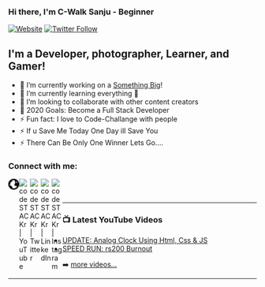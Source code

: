 ### Hi there, I'm C-Walk Sanju - Beginner

[![Website](https://cwalksanju.github.io/cwalk/)](https://cwalksanju.github.io/cwalk/)
[![Twitter Follow](https://twitter.com/cwalksanju46)](https://twitter.com/cwalksanju46)

## I'm a Developer, photographer, Learner, and Gamer!

- 🔭 I’m currently working on a [Something Big][website]!
- 🌱 I’m currently learning everything 🤣
- 👯 I’m looking to collaborate with other content creators
- 🥅 2020 Goals: Become a Full Stack Developer
- ⚡ Fun fact: I love to Code-Challange with people
- ⚡ If u Save Me Today One Day ill Save You 
- ⚡ There Can Be Only One Winner Lets Go....

### Connect with me:

[<img align="left" alt="codeSTACKr.com" width="22px" src="https://raw.githubusercontent.com/iconic/open-iconic/master/svg/globe.svg" />][website]
[<img align="left" alt="codeSTACKr | YouTube" width="22px" src="https://cdn.jsdelivr.net/npm/simple-icons@v3/icons/youtube.svg" />][youtube]
[<img align="left" alt="codeSTACKr | Twitter" width="22px" src="https://cdn.jsdelivr.net/npm/simple-icons@v3/icons/twitter.svg" />][twitter]
[<img align="left" alt="codeSTACKr | LinkedIn" width="22px" src="https://cdn.jsdelivr.net/npm/simple-icons@v3/icons/linkedin.svg" />][linkedin]
[<img align="left" alt="codeSTACKr | Instagram" width="22px" src="https://cdn.jsdelivr.net/npm/simple-icons@v3/icons/instagram.svg" />][instagram]

<br />
<br />

---

### 📺 Latest YouTube Videos

<!-- YOUTUBE:START -->
- [UPDATE: Analog Clock Using Html, Css & JS](https://www.youtube.com/watch?v=NcolWQH2bFU&t=95s)
- [SPEED RUN: rs200 Burnout ](https://www.youtube.com/watch?v=RBLBN5XnhYM)

<!-- YOUTUBE:END -->

➡️ [more videos...](https://www.youtube.com/channel/UCWmeRxNXh4MK4OmHjl0mavw)

---



[website]: https://cwalksanju.github.io/cwalk/
[twitter]: https://twitter.com/cwalksanju46
[youtube]: https://www.youtube.com/channel/UCWmeRxNXh4MK4OmHjl0mavw
[instagram]: https://www.instagram.com/cwalksanju_46/
[linkedin]: http://www.linkedin.com/mwlite/in/c-walk-sanju-059b391a5

